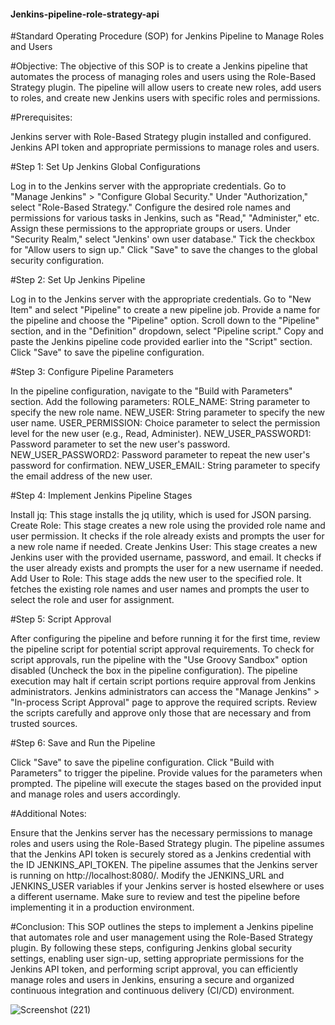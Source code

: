 #### Jenkins-pipeline-role-strategy-api

#Standard Operating Procedure (SOP) for Jenkins Pipeline to Manage Roles and Users

#Objective: 
The objective of this SOP is to create a Jenkins pipeline that automates the process of managing roles and users using the Role-Based Strategy plugin. The pipeline will allow users to create new roles, add users to roles, and create new Jenkins users with specific roles and permissions.

#Prerequisites:

Jenkins server with Role-Based Strategy plugin installed and configured.
Jenkins API token and appropriate permissions to manage roles and users.                                                                  

#Step 1: Set Up Jenkins Global Configurations

Log in to the Jenkins server with the appropriate credentials.
Go to "Manage Jenkins" > "Configure Global Security."
Under "Authorization," select "Role-Based Strategy."
Configure the desired role names and permissions for various tasks in Jenkins, such as "Read," "Administer," etc. Assign these permissions to the appropriate groups or users.
Under "Security Realm," select "Jenkins' own user database."
Tick the checkbox for "Allow users to sign up."
Click "Save" to save the changes to the global security configuration.

#Step 2: Set Up Jenkins Pipeline

Log in to the Jenkins server with the appropriate credentials.
Go to "New Item" and select "Pipeline" to create a new pipeline job.
Provide a name for the pipeline and choose the "Pipeline" option.
Scroll down to the "Pipeline" section, and in the "Definition" dropdown, select "Pipeline script."
Copy and paste the Jenkins pipeline code provided earlier into the "Script" section.
Click "Save" to save the pipeline configuration.

#Step 3: Configure Pipeline Parameters

In the pipeline configuration, navigate to the "Build with Parameters" section.
Add the following parameters:
ROLE_NAME: String parameter to specify the new role name.
NEW_USER: String parameter to specify the new user name.
USER_PERMISSION: Choice parameter to select the permission level for the new user (e.g., Read, Administer).
NEW_USER_PASSWORD1: Password parameter to set the new user's password.
NEW_USER_PASSWORD2: Password parameter to repeat the new user's password for confirmation.
NEW_USER_EMAIL: String parameter to specify the email address of the new user.

#Step 4: Implement Jenkins Pipeline Stages

Install jq: This stage installs the jq utility, which is used for JSON parsing.
Create Role: This stage creates a new role using the provided role name and user permission. It checks if the role already exists and prompts the user for a new role name if needed.
Create Jenkins User: This stage creates a new Jenkins user with the provided username, password, and email. It checks if the user already exists and prompts the user for a new username if needed.
Add User to Role: This stage adds the new user to the specified role. It fetches the existing role names and user names and prompts the user to select the role and user for assignment.

#Step 5: Script Approval

After configuring the pipeline and before running it for the first time, review the pipeline script for potential script approval requirements.
To check for script approvals, run the pipeline with the "Use Groovy Sandbox" option disabled (Uncheck the box in the pipeline configuration).
The pipeline execution may halt if certain script portions require approval from Jenkins administrators.
Jenkins administrators can access the "Manage Jenkins" > "In-process Script Approval" page to approve the required scripts.
Review the scripts carefully and approve only those that are necessary and from trusted sources.

#Step 6: Save and Run the Pipeline

Click "Save" to save the pipeline configuration.
Click "Build with Parameters" to trigger the pipeline.
Provide values for the parameters when prompted.
The pipeline will execute the stages based on the provided input and manage roles and users accordingly.

#Additional Notes:

Ensure that the Jenkins server has the necessary permissions to manage roles and users using the Role-Based Strategy plugin.
The pipeline assumes that the Jenkins API token is securely stored as a Jenkins credential with the ID JENKINS_API_TOKEN.
The pipeline assumes that the Jenkins server is running on http://localhost:8080/. Modify the JENKINS_URL and JENKINS_USER variables if your Jenkins server is hosted elsewhere or uses a different username.
Make sure to review and test the pipeline before implementing it in a production environment.

#Conclusion:
This SOP outlines the steps to implement a Jenkins pipeline that automates role and user management using the Role-Based Strategy plugin. By following these steps, configuring Jenkins global security settings, enabling user sign-up, setting appropriate permissions for the Jenkins API token, and performing script approval, you can efficiently manage roles and users in Jenkins, ensuring a secure and organized continuous integration and continuous delivery (CI/CD) environment.

![Screenshot (221)](https://github.com/Aman-1407/Jenkins-pipeline-role-strategy-api/assets/64796798/90cd5803-e33e-4a28-89ba-04e72e095ed6)


